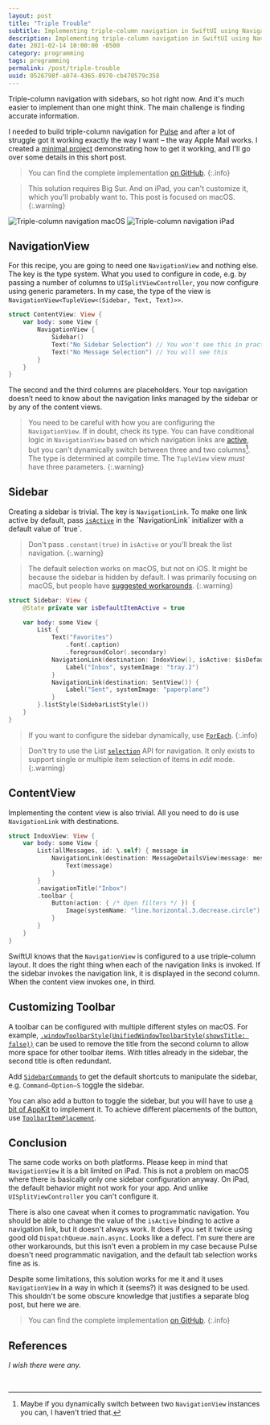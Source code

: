 ```yaml
---
layout: post
title: "Triple Trouble"
subtitle: Implementing triple-column navigation in SwiftUI using NavigationView
description: Implementing triple-column navigation in SwiftUI using NavigationView
date: 2021-02-14 10:00:00 -0500
category: programming
tags: programming
permalink: /post/triple-trouble
uuid: 0526798f-a074-4365-8970-cb470579c358
---
```


Triple-column navigation with sidebars, so hot right now. And it's much easier to implement than one might think. The main challenge is finding accurate information.

I needed to build triple-column navigation for [Pulse](https://github.com/kean/Pulse.git) and after a lot of struggle got it working exactly the way I want – the way Apple Mail works. I created a [minimal project](https://github.com/kean/ThreeColumnNavigation) demonstrating how to get it working, and I'll go over some details in this short post.

> You can find the complete implementation [on GitHub](https://github.com/kean/ThreeColumnNavigation).
{:.info}

> This solution requires Big Sur. And on iPad, you can't customize it, which you'll probably want to. This post is focused on macOS.
{:.warning}

<img alt="Triple-column navigation macOS" class="NewScreenshot" src="{{ site.url }}/images/posts/triple-trouble/macos.png">

<img alt="Triple-column navigation iPad" class="NewScreenshot" src="{{ site.url }}/images/posts/triple-trouble/ipad.png">

## NavigationView

For this recipe, you are going to need one `NavigationView` and nothing else. The key is the type system. What you used to configure in code, e.g. by passing a number of columns to `UISplitViewController`, you now configure using generic parameters. In my case, the type of the view is `NavigationView<TupleView<(Sidebar, Text, Text)>>`.

```swift
struct ContentView: View {
    var body: some View {
        NavigationView {
            Sidebar()
            Text("No Sidebar Selection") // You won't see this in practice (default selection)
            Text("No Message Selection") // You will see this
        }
    }
}
```

The second and the third columns are placeholders. Your top navigation doesn’t need to know about the navigation links managed by the sidebar or by any of the content views.

> You need to be careful with how you are configuring the `NavigationView`. If in doubt, check its type. You can have conditional logic in `NavigationView` based on which navigation links are [active](https://developer.apple.com/documentation/swiftui/navigationlink/init(_:destination:isactive:)-3v44), but you can't dynamically switch between three and two columns[^1]. The type is determined at compile time. The `TupleView` view *must* have three parameters.
{:.warning}

## Sidebar

Creating a sidebar is trivial. The key is `NavigationLink`. To make one link active by default, pass [`isActive`](https://developer.apple.com/documentation/swiftui/navigationlink/init(_:destination:isactive:)-3v44) in the `NavigationLink` initializer with a default value of `true`.

> Don't pass `.constant(true)` in `isActive` or you'll break the list navigation.
{:.warning}

> The default selection works on macOS, but not on iOS. It might be because the sidebar is hidden by default. I was primarily focusing on macOS, but people have [suggested workarounds](https://github.com/Thomvis/Construct/blob/feature/ipad/Construct/App/ColumnNavigationView.swift#L32).
{:.warning}

```swift
struct Sidebar: View {
    @State private var isDefaultItemActive = true

    var body: some View {
        List {
            Text("Favorites")
                .font(.caption)
                .foregroundColor(.secondary)
            NavigationLink(destination: IndoxView(), isActive: $isDefaultItemActive) {
                Label("Inbox", systemImage: "tray.2")
            }
            NavigationLink(destination: SentView()) {
                Label("Sent", systemImage: "paperplane")
            }
        }.listStyle(SidebarListStyle())
    }
}
```

> If you want to configure the sidebar dynamically, use [`ForEach`](https://developer.apple.com/documentation/swiftui/foreach).
{:.info}

> Don't try to use the List [`selection`](https://developer.apple.com/documentation/swiftui/list#topics) API for navigation. It only exists to support single or multiple item selection of items in *edit* mode.
{:.warning}

## ContentView

Implementing the content view is also trivial. All you need to do is use `NavigationLink` with destinations.

```swift
struct IndoxView: View {
    var body: some View {
        List(allMessages, id: \.self) { message in
            NavigationLink(destination: MessageDetailsView(message: message)) {
                Text(message)
            }
        }
        .navigationTitle("Inbox")
        .toolbar {
            Button(action: { /* Open filters */ }) {
                Image(systemName: "line.horizontal.3.decrease.circle")
            }
        }
    }
}
```

SwiftUI knows that the `NavigationView` is configured to a use triple-column layout. It does the right thing when each of the navigation links is invoked. If the sidebar invokes the navigation link, it is displayed in the second column. When the content view invokes one, in third.

## Customizing Toolbar

A toolbar can be configured with multiple different styles on macOS. For example, [`.windowToolbarStyle(UnifiedWindowToolbarStyle(showsTitle: false))`](https://developer.apple.com/documentation/swiftui/unifiedwindowtoolbarstyle) can be used to remove the title from the second column to allow more space for other toolbar items. With titles already in the sidebar, the second title is often redundant.

Add [`SidebarCommands`](https://developer.apple.com/documentation/swiftui/sidebarcommands) to get the default shortcuts to manipulate the sidebar, e.g. `Command–Option–S` toggle the sidebar.

You can also add a button to toggle the sidebar, but you will have to use [a bit of AppKit](https://developer.apple.com/forums/thread/651807) to implement it. To achieve different placements of the button, use [`ToolbarItemPlacement`](https://developer.apple.com/documentation/swiftui/toolbaritemplacement).

## Conclusion

The same code works on both platforms. Please keep in mind that `NavigationView` it is a bit limited on iPad. This is not a problem on macOS where there is basically only one sidebar configuration anyway. On iPad, the default behavior might not work for your app. And unlike `UISplitViewController` you can't configure it.

There is also one caveat when it comes to programmatic navigation. You should be able to change the value of the `isActive` binding to active a navigation link, but it doesn't always work. It does if you set it twice using good old `DispatchQueue.main.async`. Looks like a defect. I'm sure there are other workarounds, but this isn't even a problem in my case because Pulse doesn't need programmatic navigation, and the default tab selection works fine as is.

Despite some limitations, this solution works for me it and it uses `NavigationView` in a way in which it (seems?) it was designed to be used. This shouldn't be some obscure knowledge that justifies a separate blog post, but here we are.

> You can find the complete implementation [on GitHub](https://github.com/kean/ThreeColumnNavigation).
{:.info}


<div class="References" markdown="1">

<h2 class="PostLink SectionTitle">References</h2>

*I wish there were any.*

<br/>

<div class="FootnotesSection" markdown="1">

[^1]: Maybe if you dynamically switch between two `NavigationView` instances you can, I haven't tried that.
